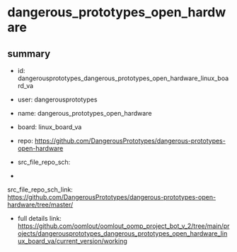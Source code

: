 # dangerous_prototypes_open_hardware
 
## summary 
* id: dangerousprototypes_dangerous_prototypes_open_hardware_linux_board_va
* user: dangerousprototypes
* name: dangerous_prototypes_open_hardware
* board: linux_board_va
* repo: https://github.com/DangerousPrototypes/dangerous-prototypes-open-hardware



* src_file_repo_sch: 
*
 src_file_repo_sch_link: https://github.com/DangerousPrototypes/dangerous-prototypes-open-hardware/tree/master/
* full details link: https://github.com/oomlout/oomlout_oomp_project_bot_v_2/tree/main/projects/dangerousprototypes_dangerous_prototypes_open_hardware_linux_board_va/current_version/working  






